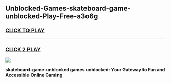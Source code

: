 
## Unblocked-Games-skateboard-game-unblocked-Play-Free-a3o6g
<h3>
<a href="https://premium76.site?title=skateboard-game-unblocked&ref=09A">CLICK TO PLAY</a></h3>
<hr>

<h3>
<a href="https://premium76.site?title=skateboard-game-unblocked&ref=09A">CLICK 2 PLAY</a>
  
</h3>

<a href="https://premium76.site?title=skateboard-game-unblocked&ref=09A"><img src="https://clearcache.store/games.png"></a>


**skateboard-game-unblocked games unblocked: Your Gateway to Fun and Accessible Online Gaming**
